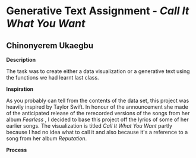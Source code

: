 # Generative Text Assignment - *Call It What You Want*

## Chinonyerem Ukaegbu


**Description**

The task was to create either a data visualization or a generative text using the functions we had learnt last class.

**Inspiration**

As you probably can tell from the contents of the data set, this project was heavily inspired by Taylor Swift. In honour of the announcement she made of the anticipated release of the rerecorded versions of the songs from her album *Fearless* , I decided to base this project off the lyrics of some of her earlier songs. The visualization is titled *Call It What You Want* partly because I had no idea what to call it and also because it's a reference to a song from her album *Reputation*. 

**Process**
